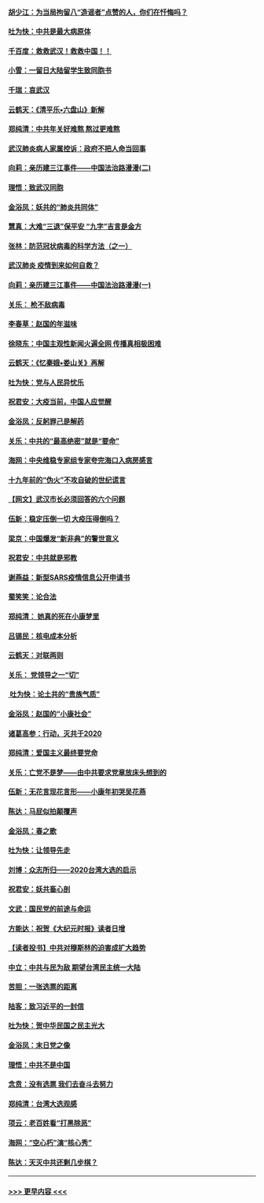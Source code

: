 #### [胡少江：为当局拘留八“造谣者”点赞的人，你们在忏悔吗？](../pages/nsc993/n11836801.md?t=02011855) 
#### [吐为快：中共是最大病原体](../pages/nsc993/n11836748.md?t=02011855) 
#### [千百度：救救武汉！救救中国！！](../pages/nsc993/n11836145.md?t=02011855) 
#### [小雪：一留日大陆留学生致同胞书](../pages/nsc993/n11834624.md?t=02011855) 
#### [千瑞：哀武汉](../pages/nsc993/n11833647.md?t=02011855) 
#### [云鹤天：《清平乐▪六盘山》新解](../pages/nsc993/n11833611.md?t=02011855) 
#### [郑纯清：中共年关好难熬 熬过更难熬](../pages/nsc993/n11833489.md?t=02011855) 
#### [武汉肺炎病人家属控诉：政府不把人命当回事](../pages/nsc993/n11833205.md?t=02011855) 
#### [向莉：亲历建三江事件——中国法治路漫漫(二)](../pages/nsc993/n11829102.md?t=02011855) 
#### [理悟：致武汉同胞](../pages/nsc993/n11831522.md?t=02011855) 
#### [金浴凤：妖共的“肺炎共同体”](../pages/nsc993/n11829448.md?t=02011855) 
#### [慧真：大难“三退”保平安 “九字”吉言是金方](../pages/nsc993/n11829501.md?t=02011855) 
#### [张林：防范冠状病毒的科学方法（之一）](../pages/nsc993/n11828618.md?t=02011855) 
#### [武汉肺炎 疫情到来如何自救？](../pages/nsc993/n11827632.md?t=02011855) 
#### [向莉：亲历建三江事件——中国法治路漫漫(一)](../pages/nsc993/n11827190.md?t=02011855) 
#### [关乐： 枪不敌病毒](../pages/nsc993/n11826746.md?t=02011855) 
#### [李春草：赵国的年滋味](../pages/nsc993/n11826321.md?t=02011855) 
#### [徐晓东：中国主观性新闻火遍全网 传播真相极困难](../pages/nsc993/n11826508.md?t=02011855) 
#### [云鹤天：《忆秦娥▪娄山关》再解](../pages/nsc993/n11824682.md?t=02011855) 
#### [吐为快：党与人民异忧乐](../pages/nsc993/n11824660.md?t=02011855) 
#### [祝君安：大疫当前，中国人应觉醒](../pages/nsc993/n11821946.md?t=02011855) 
#### [金浴凤：反躬罪己是解药](../pages/nsc993/n11820280.md?t=02011855) 
#### [关乐：中共的“最高绝密”就是“要命”](../pages/nsc993/n11816946.md?t=02011855) 
#### [海网：中央维稳专家组专家夸完海口入病房感言](../pages/nsc993/n11815138.md?t=02011855) 
#### [十九年前的“伪火”不攻自破的世纪谎言](../pages/nsc993/n11813238.md?t=02011855) 
#### [【网文】武汉市长必须回答的六个问题](../pages/nsc993/n11813848.md?t=02011855) 
#### [伍新：稳定压倒一切 大疫压得倒吗？](../pages/nsc993/n11812634.md?t=02011855) 
#### [梁京：中国爆发“新非典”的警世意义](../pages/nsc993/n11812554.md?t=02011855) 
#### [祝君安：中共就是邪教](../pages/nsc993/n11812431.md?t=02011855) 
#### [谢燕益：新型SARS疫情信息公开申请书](../pages/nsc993/n11808840.md?t=02011855) 
#### [蜀笑笑：论合法](../pages/nsc993/n11808064.md?t=02011855) 
#### [郑纯清： 她真的死在小康梦里](../pages/nsc993/n11806623.md?t=02011855) 
#### [吕锡民：核电成本分析](../pages/nsc993/n11806284.md?t=02011855) 
#### [云鹤天：对联两则](../pages/nsc993/n11805957.md?t=02011855) 
#### [关乐： 党领导之一“切”](../pages/nsc993/n11804505.md?t=02011855) 
#### [ 吐为快：论土共的“贵族气质”](../pages/nsc993/n11804490.md?t=02011855) 
#### [金浴凤：赵国的“小康社会”](../pages/nsc993/n11804452.md?t=02011855) 
#### [诸葛高参：行动，灭共于2020](../pages/nsc993/n11804120.md?t=02011855) 
#### [郑纯清：爱国主义最终要党命](../pages/nsc993/n11802197.md?t=02011855) 
#### [关乐：亡党不是梦——由中共要求党章放床头想到的](../pages/nsc993/n11802156.md?t=02011855) 
#### [伍新：无花言现花言形——小康年初哭吴花燕](../pages/nsc993/n11800044.md?t=02011855) 
#### [陈达：马屁似拍颠覆声](../pages/nsc993/n11800010.md?t=02011855) 
#### [金浴凤：春之歌](../pages/nsc993/n11797687.md?t=02011855) 
#### [吐为快：让领导先走](../pages/nsc993/n11797512.md?t=02011855) 
#### [刘博：众志所归——2020台湾大选的启示](../pages/nsc993/n11796878.md?t=02011855) 
#### [祝君安：妖共畜心剖](../pages/nsc993/n11794273.md?t=02011855) 
#### [文武：国民党的前途与命运](../pages/nsc993/n11794198.md?t=02011855) 
#### [方能达：祝贺《大纪元时报》读者日增](../pages/nsc993/n11793807.md?t=02011855) 
#### [【读者投书】中共对穆斯林的迫害成扩大趋势](../pages/nsc993/n11791371.md?t=02011855) 
#### [中立：中共与民为敌 期望台湾民主统一大陆](../pages/nsc993/n11790392.md?t=02011855) 
#### [苦胆：一张选票的距离](../pages/nsc993/n11788914.md?t=02011855) 
#### [陆客：致习近平的一封信](../pages/nsc993/n11788867.md?t=02011855) 
#### [吐为快：贺中华民国之民主光大](../pages/nsc993/n11788618.md?t=02011855) 
#### [金浴凤：末日党之像](../pages/nsc993/n11787475.md?t=02011855) 
#### [理悟：中共不是中国](../pages/nsc993/n11787463.md?t=02011855) 
#### [念贲：没有选票  我们去奋斗去努力](../pages/nsc993/n11787398.md?t=02011855) 
#### [郑纯清：台湾大选观感](../pages/nsc993/n11786210.md?t=02011855) 
#### [项云：老百姓看“打黑除恶”](../pages/nsc993/n11785398.md?t=02011855) 
#### [海网：“空心朽”演“核心秀”](../pages/nsc993/n11783874.md?t=02011855) 
#### [陈达：天灭中共还剩几步棋？](../pages/nsc993/n11783719.md?t=02011855) 

----
#### [ >>> 更早内容 <<< ](../indexes/nsc993-earlier.md)
